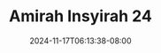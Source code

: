 --- 
title: "Amirah Insyirah 24"
description: "download  video bokep Amirah Insyirah 24 full   baru"
date: 2024-11-17T06:13:38-08:00
file_code: "v0vgjif2zahh"
draft: false
cover: "4q6sxln9n2aci28b.jpg"
tags: ["Amirah", "Insyirah", "bokep-indo", "bokep-viral", "bokep-ig"]
length: 190
fld_id: "1483924"
foldername: "Amirah insyirah"
categories: ["Amirah insyirah"]
views: 0
---